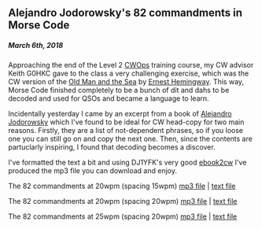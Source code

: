 ## Alejandro Jodorowsky's 82 commandments in Morse Code

##### March 6th, 2018

Approaching the end of the Level 2 [CWOps](https://www.cwops.org/) training course, my CW advisor Keith G0HKC gave to the class a very challenging exercise, which was the CW version of the [Old Man and the Sea](https://en.wikipedia.org/wiki/The_Old_Man_and_the_Sea) by [Ernest Hemingway](https://en.wikipedia.org/wiki/Ernest_Hemingway).  This way, Morse Code finished completely to be a bunch of dit and dahs to be decoded and used for QSOs and became a language to learn.  

Incidentally yesterday I came by an excerpt from a book of [Alejandro Jodorowsky](https://en.wikipedia.org/wiki/Alejandro_Jodorowsky) which I've found to be ideal for CW head-copy for two main reasons.  Firstly, they are a list of not-dependent phrases, so if you loose one you can still go on and copy the next one.  Then, since the contents are partuclarly inspiring, I found that decoding becomes a discover.

I've formatted the text a bit and using DJ1YFK's very good [ebook2cw](https://fkurz.net/ham/ebook2cw.html) I've produced the mp3 file you can download and enjoy.


The 82 commandments at 20wpm (spacing 15wpm) [mp3 file](82commandments_20-15.mp3) | [text file](82_commandments.txt)

The 82 commandments at 20wpm (spacing 20wpm) [mp3 file](82commandments_20-20.mp3) | [text file](82_commandments.txt)

The 82 commandments at 25wpm (spacing 20wpm) [mp3 file](82commandments_25-20.mp3) | [text file](82_commandments.txt)

